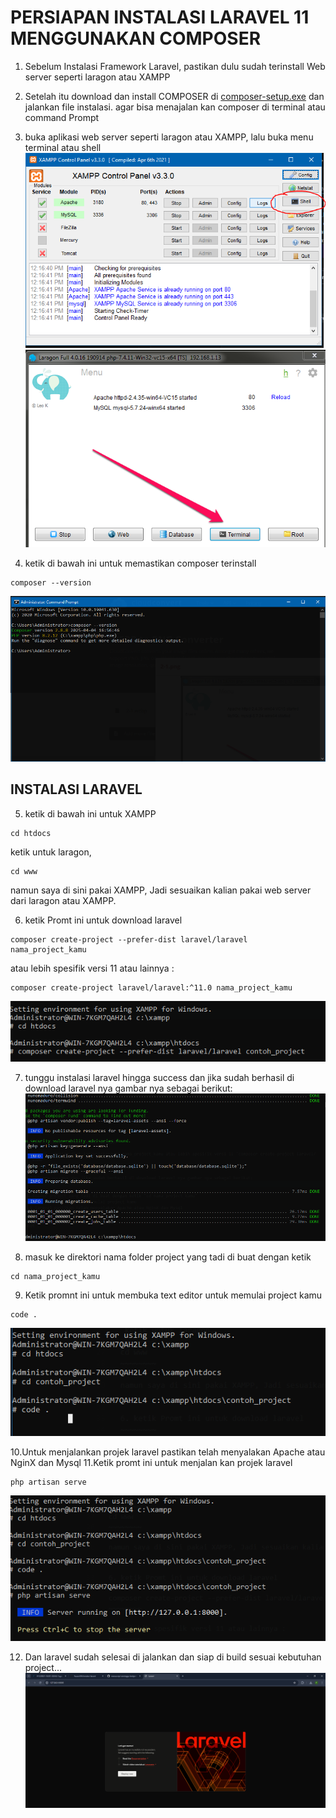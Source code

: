  # PERSIAPAN INSTALASI LARAVEL 11 MENGGUNAKAN COMPOSER

1. Sebelum Instalasi Framework Laravel, pastikan dulu sudah terinstall Web server seperti laragon atau XAMPP 
2. Setelah itu download dan install COMPOSER di [composer-setup.exe](https://getcomposer.org/Composer-Setup.exe) dan jalankan file instalasi. agar bisa menajalan kan composer di terminal atau command Prompt
3. buka aplikasi web server seperti laragon atau XAMPP, lalu buka menu terminal atau shell
![shell](images/shell.png)
![terminal](images/terminal.png)

4. ketik di bawah ini untuk memastikan composer terinstall
~~~~~~~~
composer --version
~~~~~~~~ 

![cek composer](images/cek-composer.png)



## INSTALASI LARAVEL

5. ketik di bawah ini untuk XAMPP 
~~~~~~~~
cd htdocs
~~~~~~~~

 ketik untuk laragon,
~~~~~~~~
cd www
~~~~~~~~ 

namun saya di sini pakai XAMPP, Jadi sesuaikan kalian pakai web server dari laragon atau XAMPP.


6. ketik Promt ini untuk download laravel
~~~~~~~~
composer create-project --prefer-dist laravel/laravel nama_project_kamu
~~~~~~~~ 

atau lebih spesifik versi 11 atau lainnya :
~~~~~~~~
composer create-project laravel/laravel:^11.0 nama_project_kamu
~~~~~~~~ 

![laravel step1](images/lrv1.png)

7. tunggu instalasi laravel hingga success dan jika sudah berhasil di download laravel nya gambar nya sebagai berikut:
![laravel step2](images/lrv2.png)

8. masuk ke direktori nama folder project yang tadi di buat dengan ketik
~~~~~~~~
cd nama_project_kamu
~~~~~~~~ 

9. Ketik promnt ini untuk membuka text editor untuk memulai project kamu
~~~~~~~~
code .
~~~~~~~~ 
![laravel step3](images/lrv3.png)


10.Untuk menjalankan projek laravel pastikan telah menyalakan Apache atau NginX dan Mysql
11.Ketik promt ini untuk menjalan kan projek laravel 

~~~~~~~~
php artisan serve
~~~~~~~~ 

![laravel step4](images/lrv4.png)


12. Dan laravel sudah selesai di jalankan dan siap di build sesuai kebutuhan project...
![laravel step5](images/lrv5.png)




 
